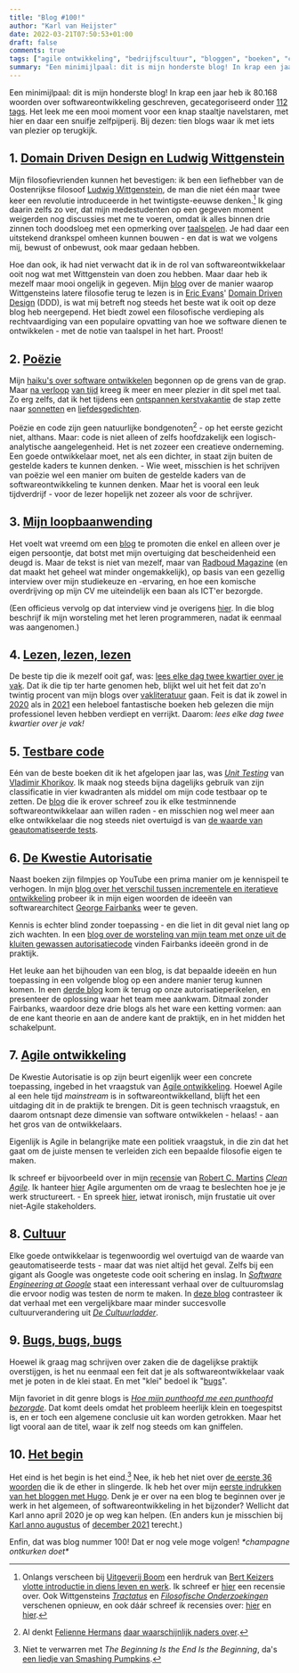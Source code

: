 ```yaml
---
title: "Blog #100!"
author: "Karl van Heijster"
date: 2022-03-21T07:50:53+01:00
draft: false
comments: true
tags: ["agile ontwikkeling", "bedrijfscultuur", "bloggen", "boeken", "carrièrepad", "dotkarl", "filosofie", "poëzie", "testen" ]
summary: "Een minimijlpaal: dit is mijn honderste blog! In krap een jaar heb ik 80.168 woorden over softwareontwikkeling geschreven, gecategoriseerd onder 112 tags. Het leek me een mooi moment voor een knap staaltje navelstaren, met hier en daar een snuifje zelfpijperij. Bij dezen: tien blogs waar ik met iets van plezier op terugkijk."
---
```


Een minimijlpaal: dit is mijn honderste blog! In krap een jaar heb ik 80.168 woorden over softwareontwikkeling geschreven, gecategoriseerd onder [112 tags](/tags/). Het leek me een mooi moment voor een knap staaltje navelstaren, met hier en daar een snuifje zelfpijperij. Bij dezen: tien blogs waar ik met iets van plezier op terugkijk.


## 1. [Domain Driven Design en Ludwig Wittgenstein](/blog/21/08/domain-driven-design-en-ludwig-wittgenstein/)


Mijn filosofievrienden kunnen het bevestigen: ik ben een liefhebber van de Oostenrijkse filosoof [Ludwig Wittgenstein](https://nl.wikipedia.org/wiki/Ludwig_Wittgenstein), de man die niet één maar twee keer een revolutie introduceerde in het twintigste-eeuwse denken.[^1] Ik ging daarin zelfs zo ver, dat mijn medestudenten op een gegeven moment weigerden nog discussies met me te voeren, omdat ik alles binnen drie zinnen toch doodsloeg met een opmerking over [taalspelen](https://plato.stanford.edu/entries/wittgenstein/#LangGameFamiRese). Je had daar een uitstekend drankspel omheen kunnen bouwen - en dat is wat we volgens mij, bewust of onbewust, ook maar gedaan hebben.


Hoe dan ook, ik had niet verwacht dat ik in de rol van softwareontwikkelaar ooit nog wat met Wittgenstein van doen zou hebben. Maar daar heb ik mezelf maar mooi ongelijk in gegeven. Mijn [blog](/blog/21/08/domain-driven-design-en-ludwig-wittgenstein/) over de manier waarop Wittgensteins latere filosofie terug te lezen is in [Eric Evans](https://www.domainlanguage.com/)' [Domain Driven Design](https://en.wikipedia.org/wiki/Domain-driven_design) (DDD), is wat mij betreft nog steeds het beste wat ik ooit op deze blog heb neergepend. Het biedt zowel een filosofische verdieping als rechtvaardiging van een populaire opvatting van hoe we software dienen te ontwikkelen - met de notie van taalspel in het hart. Proost!


## 2. [Poëzie](/tags/poëzie/)


Mijn [haiku's over software ontwikkelen](/blog/21/08/vijf-haikus-over-software-ontwikkelen/) begonnen op de grens van de grap. Maar [na verloop](/blog/21/09/vijf-plus-een-haikus-over-software-ontwikkeling/) [van tijd](/blog/21/12/vijf-nieuwe-haikus-over-software-ontwikkelen/) kreeg ik meer en meer plezier in dit spel met taal. Zo erg zelfs, dat ik het tijdens een [ontspannen kerstvakantie](/blog/22/01/vakantie-vs-enigszins-vakantie/) de stap zette naar [sonnetten](/blog/22/01/twee-sonnetten-over-software-ontwikkelen/) en [liefdesgedichten](/blog/22/02/twee-gedichten-over-liefde-en-code/).


Poëzie en code zijn geen natuurlijke bondgenoten[^2] - op het eerste gezicht niet, althans. Maar: code is niet alleen of zelfs hoofdzakelijk een logisch-analytische aangelegenheid. Het is net zozeer een creatieve onderneming. Een goede ontwikkelaar moet, net als een dichter, in staat zijn buiten de gestelde kaders te kunnen denken. - Wie weet, misschien is het schrijven van poëzie wel een manier om buiten de gestelde kaders van de softwareontwikkeling te kunnen denken. Maar het is vooral een leuk tijdverdrijf - voor de lezer hopelijk net zozeer als voor de schrijver.


## 3. [Mijn loopbaanwending](/blog/21/07/mijn-loopbaanwending/)


Het voelt wat vreemd om een [blog](/blog/21/07/mijn-loopbaanwending/) te promoten die enkel en alleen over je eigen persoontje, dat botst met mijn overtuiging dat bescheidenheid een deugd is. Maar de tekst is niet van mezelf, maar van [Radboud Magazine](https://www.ru.nl/alumni/blijf/blijf-hoogte/radboud-magazine/) (en dat maakt het geheel wat minder ongemakkelijk), op basis van een gezellig interview over mijn studiekeuze en -ervaring, en hoe een komische overdrijving op mijn CV me uiteindelijk een baan als ICT'er bezorgde. 


(Een officieus vervolg op dat interview vind je overigens [hier](/blog/22/01/hoe-leer-je-eigenlijk-programmeren/). In die blog beschrijf ik mijn worsteling met het leren programmeren, nadat ik eenmaal was aangenomen.)


## 4. [Lezen, lezen, lezen](/blog/21/05/lees-elke-dag-een-kwartier-over-je-vak/)


De beste tip die ik mezelf ooit gaf, was: [lees elke dag twee kwartier over je vak](/blog/21/05/lees-elke-dag-een-kwartier-over-je-vak/). Dat ik die tip ter harte genomen heb, blijkt wel uit het feit dat zo'n twintig procent van mijn blogs over [vakliteratuur](/tags/boeken/) gaan. Feit is dat ik zowel in [2020](/blog/21/05/de-beste-boeken-over-software-ontwikkeling-die-ik-in-2020-las/) als in [2021](/blog/21/12/de-beste-boeken-over-software-ontwikkeling-die-ik-in-2021-las/) een heleboel fantastische boeken heb gelezen die mijn professionel leven hebben verdiept en verrijkt. Daarom: *lees elke dag twee kwartier over je vak!*


## 5. [Testbare code](/blog/21/08/moet-je-dit-willen-testen/)


Eén van de beste boeken dit ik het afgelopen jaar las, was [*Unit Testing*](https://www.manning.com/books/unit-testing) van [Vladimir Khorikov](https://enterprisecraftsmanship.com/). Ik maak nog steeds bijna dagelijks gebruik van zijn classificatie in vier kwadranten als middel om mijn code testbaar op te zetten. De [blog](/blog/21/08/moet-je-dit-willen-testen/) die ik erover schreef zou ik elke testminnende softwareontwikkelaar aan willen raden - en misschien nog wel meer aan elke ontwikkelaar die nog steeds niet overtuigd is van [de waarde van geautomatiseerde tests](/tags/testen/).


## 6. [De Kwestie Autorisatie](/blog/21/07/de-kwestie-autorisatie/)


Naast boeken zijn filmpjes op YouTube een prima manier om je kennispeil te verhogen. In mijn [blog over het verschil tussen incrementele en iteratieve ontwikkeling](/blog/21/07/incrementele-versus-iteratieve-ontwikkeling/) probeer ik in mijn eigen woorden de ideeën van softwarearchitect [George Fairbanks](https://www.georgefairbanks.com/) weer te geven.


Kennis is echter blind zonder toepassing - en die liet in dit geval niet lang op zich wachten. In een [blog over de worsteling van mijn team met onze uit de kluiten gewassen autorisatiecode](/blog/21/07/de-kwestie-autorisatie/) vinden Fairbanks ideeën grond in de praktijk.


Het leuke aan het bijhouden van een blog, is dat bepaalde ideeën en hun toepassing in een volgende blog op een andere manier terug kunnen komen. In een [derde blog](/blog/21/08/check-op-permissies-niet-op-rollen/) kom ik terug op onze autorisatieperikelen, en presenteer de oplossing waar het team mee aankwam. Ditmaal zonder Fairbanks, waardoor deze drie blogs als het ware een ketting vormen: aan de ene kant theorie en aan de andere kant de praktijk, en in het midden het schakelpunt.


## 7. [Agile ontwikkeling](/blog/21/11/agile-zijn-niet-agile-doen/)


De Kwestie Autorisatie is op zijn beurt eigenlijk weer een concrete toepassing, ingebed in het vraagstuk van [Agile ontwikkeling](/tags/agile-ontwikkeling/). Hoewel Agile al een hele tijd *mainstream* is in softwareontwikkelland, blijft het een uitdaging dit in de praktijk te brengen. Dit is geen technisch vraagstuk, en daarom ontsnapt deze dimensie van software ontwikkelen - helaas! - aan het gros van de ontwikkelaars. 


Eigenlijk is Agile in belangrijke mate een politiek vraagstuk, in die zin dat het gaat om de juiste mensen te verleiden zich een bepaalde filosofie eigen te maken. 


Ik schreef er bijvoorbeeld over in mijn [recensie](/blog/21/11/agile-zijn-niet-agile-doen/) van [Robert C. Martins](https://en.wikipedia.org/wiki/Robert_C._Martin) [*Clean Agile*](https://www.vanduurenmedia.nl/EAN/9789463562393/Clean_Agile_Nederlandse_editie). Ik hanteer [hier](/blog/21/10/horizontale-of-verticale-pbis/) Agile argumenten om de vraag te beslechten hoe je je werk structureert. - En spreek [hier](/blog/21/11/u-vraagt-wij-draaien/), ietwat ironisch, mijn frustatie uit over niet-Agile stakeholders.


## 8. [Cultuur](/blog/21/12/hoe-nooglers-testen-de-norm-maakten/)


Elke goede ontwikkelaar is tegenwoordig wel overtuigd van de waarde van geautomatiseerde tests - maar dat was niet altijd het geval. Zelfs bij een gigant als Google was ongeteste code ooit schering en inslag. In [*Software Engineering at Google*](https://www.oreilly.com/library/view/software-engineering-at/9781492082781/) staat een interessant verhaal over de cultuuromslag die ervoor nodig was testen de norm te maken. In [deze blog](/blog/21/12/hoe-nooglers-testen-de-norm-maakten/) contrasteer ik dat verhaal met een vergelijkbare maar minder succesvolle cultuurverandering uit [*De Cultuurladder*](https://www.atlascontact.nl/boek/de-cultuurladder/).


## 9. [Bugs, bugs, bugs](/blog/21/04/hoe-mijn-profielfoto-me-een-punthoofd-bezorgde/)


Hoewel ik graag mag schrijven over zaken die de dagelijkse praktijk overstijgen, is het nu eenmaal een feit dat je als softwareontwikkelaar vaak met je poten in de klei staat. En met "klei" bedoel ik "[bugs](/blog/21/06/bevat-deze-code-een-bug/)".


Mijn favoriet in dit genre blogs is [*Hoe mijn punthoofd me een punthoofd bezorgde*](/blog/21/04/hoe-mijn-profielfoto-me-een-punthoofd-bezorgde/). Dat komt deels omdat het probleem heerlijk klein en toegespitst is, en er toch een algemene conclusie uit kan worden getrokken. Maar het ligt vooral aan de titel, waar ik zelf nog steeds om kan gniffelen.


## 10. [Het begin](/blog/21/04/bloggen-met-hugo-eerste-indrukken/)


Het eind is het begin is het eind.[^3] Nee, ik heb het niet over [de eerste 36 woorden](/blog/21/04/hello-world/) die ik de ether in slingerde. Ik heb het over mijn [eerste indrukken van het bloggen met Hugo](/blog/21/04/bloggen-met-hugo-eerste-indrukken/). Denk je er over na een blog te beginnen over je werk in het algemeen, of softwareontwikkeling in het bijzonder? Wellicht dat Karl anno april 2020 je op weg kan helpen. (En anders kun je misschien bij [Karl anno augustus](/blog/21/08/vijf-voordelen-van-bloggen/) of [december 2021](/blog/21/12/drie-tips-voor-beginnende-bloggers/) terecht.)


Enfin, dat was blog nummer 100! Dat er nog vele moge volgen! *\*champagne ontkurken doet\**


[^1]: Onlangs verscheen bij [Uitgeverij Boom](https://www.boomfilosofie.nl/) een herdruk van [Bert Keizers](https://nl.wikipedia.org/wiki/Bert_Keizer) [vlotte introductie in diens leven en werk](https://www.boomfilosofie.nl/product/100-10271_Leven-en-werk-van-Ludwig-Wittgenstein). Ik schreef er [hier](https://deleesclubvanalles.nl/recensie/leven-en-werk-van-ludwig-wittgenstein-2/) een recensie over. Ook Wittgensteins [*Tractatus*](https://www.boomfilosofie.nl/product/100-10270_Tractatus) en [*Filosofische Onderzoekingen*](https://www.boomfilosofie.nl/product/100-10272_Filosofische-onderzoekingen) verschenen opnieuw, en ook dáár schreef ik recensies over: [hier](https://deleesclubvanalles.nl/recensie/tractatus-logisch-filosofische-verhandeling/) en [hier](https://deleesclubvanalles.nl/recensie/filosofische-onderzoekingen/).

[^2]: Al denkt [Felienne Hermans](https://felienne.com/) [daar waarschijnlijk naders over](https://www.felienne.com/coetry).

[^3]: Niet te verwarren met *The Beginning Is the End Is the Beginning*, da's [een liedje van Smashing Pumpkins](https://www.youtube.com/watch?v=59g5R8rwqpY).
